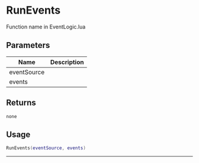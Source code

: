 # RunEvents

Function name in EventLogic.lua

## Parameters

| Name        | Description |
| ----------- | ----------- |
| eventSource |             |
| events      |             |

## Returns

`none`

## Usage

```lua
RunEvents(eventSource, events)
```

---
